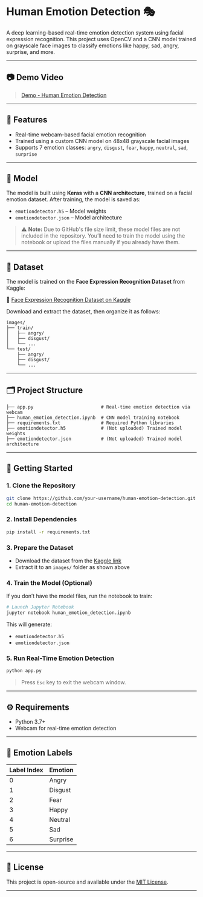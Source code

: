 # Human Emotion Detection 🎭

A deep learning-based real-time emotion detection system using facial expression recognition. This project uses OpenCV and a CNN model trained on grayscale face images to classify emotions like happy, sad, angry, surprise, and more.

---

## 📷 Demo Video

> [Demo - Human Emotion Detection](https://drive.google.com/file/d/1WO2Nqg8Z2X0lz-O4dvPC4-y76XLgI7He/view?usp=sharing)

---

## 📌 Features

- Real-time webcam-based facial emotion recognition
- Trained using a custom CNN model on 48x48 grayscale facial images
- Supports 7 emotion classes: `angry`, `disgust`, `fear`, `happy`, `neutral`, `sad`, `surprise`

---

## 🧠 Model

The model is built using **Keras** with a **CNN architecture**, trained on a facial emotion dataset. After training, the model is saved as:

- `emotiondetector.h5` – Model weights  
- `emotiondetector.json` – Model architecture  

> ⚠️ **Note:** Due to GitHub's file size limit, these model files are not included in the repository. You’ll need to train the model using the notebook or upload the files manually if you already have them.

---

## 📂 Dataset

The model is trained on the **Face Expression Recognition Dataset** from Kaggle:

🔗 [Face Expression Recognition Dataset on Kaggle](https://www.kaggle.com/datasets/jonathanoheix/face-expression-recognition-dataset)

Download and extract the dataset, then organize it as follows:

```
images/
├── train/
│   ├── angry/
│   ├── disgust/
│   └── ...
└── test/
    ├── angry/
    ├── disgust/
    └── ...
```

---

## 🗂 Project Structure

```
├── app.py                         # Real-time emotion detection via webcam
├── human_emotion_detection.ipynb  # CNN model training notebook
├── requirements.txt               # Required Python libraries
├── emotiondetector.h5             # (Not uploaded) Trained model weights
├── emotiondetector.json           # (Not uploaded) Trained model architecture
```

---

## 🚀 Getting Started

### 1. Clone the Repository

```bash
git clone https://github.com/your-username/human-emotion-detection.git
cd human-emotion-detection
```

### 2. Install Dependencies

```bash
pip install -r requirements.txt
```

### 3. Prepare the Dataset

- Download the dataset from the [Kaggle link](https://www.kaggle.com/datasets/jonathanoheix/face-expression-recognition-dataset)
- Extract it to an `images/` folder as shown above

### 4. Train the Model (Optional)

If you don’t have the model files, run the notebook to train:

```bash
# Launch Jupyter Notebook
jupyter notebook human_emotion_detection.ipynb
```

This will generate:
- `emotiondetector.h5`
- `emotiondetector.json`

### 5. Run Real-Time Emotion Detection

```bash
python app.py
```

> Press `Esc` key to exit the webcam window.

---

## ⚙️ Requirements

- Python 3.7+
- Webcam for real-time emotion detection

---

## 🤖 Emotion Labels

| Label Index | Emotion     |
|-------------|-------------|
| 0           | Angry       |
| 1           | Disgust     |
| 2           | Fear        |
| 3           | Happy       |
| 4           | Neutral     |
| 5           | Sad         |
| 6           | Surprise    |

---

## 📜 License

This project is open-source and available under the [MIT License](LICENSE).

---
